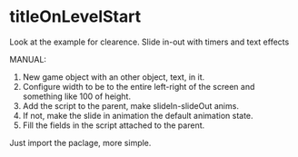 # titleOnLevelStart
 Look at the example for clearence. Slide in-out with timers and text effects


MANUAL:

1. New game object with an other object, text, in it.
2. Configure width to be to the entire left-right of the screen and something like 100 of height.
3. Add the script to the parent, make slideIn-slideOut anims.
4. If not, make the slide in animation the default animation state.
5. Fill the fields in the script attached to the parent.

Just import the paclage, more simple.